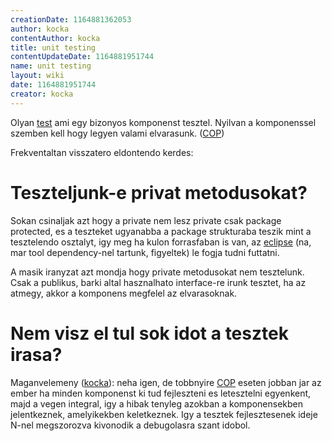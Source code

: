 ```yaml
---
creationDate: 1164881362053 
author: kocka 
contentAuthor: kocka 
title: unit testing 
contentUpdateDate: 1164881951744 
name: unit testing 
layout: wiki 
date: 1164881951744 
creator: kocka 
---
```

Olyan [test](test.html) ami egy bizonyos komponenst tesztel. Nyilvan a komponenssel szemben kell hogy legyen valami elvarasunk. ([COP](COP.html))

Frekventaltan visszatero eldontendo kerdes:

# Teszteljunk-e privat metodusokat?

Sokan csinaljak azt hogy a private nem lesz private csak package protected, es a teszteket ugyanabba a package strukturaba teszik mint a tesztelendo osztalyt, igy meg ha kulon forrasfaban is van, az [eclipse](Eclipse.html) (na, mar tool dependency-nel tartunk, figyeltek) le fogja tudni futtatni. 

A masik iranyzat azt mondja hogy private metodusokat nem tesztelunk. Csak a publikus, barki altal hasznalhato interface-re irunk tesztet, ha az atmegy, akkor a komponens megfelel az elvarasoknak.

# Nem visz el tul sok idot a tesztek irasa?

Maganvelemeny ([kocka](kocka.html)): neha igen, de tobbnyire [COP](COP.html) eseten jobban jar az ember ha minden komponenst ki tud fejleszteni es letesztelni egyenkent, majd a vegen integral, igy a hibak tenyleg azokban a komponensekben jelentkeznek, amelyikekben keletkeznek. Igy a tesztek fejlesztesenek ideje N-nel megszorozva kivonodik a debugolasra szant idobol.



